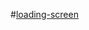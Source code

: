 #[loading-screen](https://www.freecodecamp.org/news/how-to-build-a-delightful-loading-screen-in-5-minutes-847991da509f)
